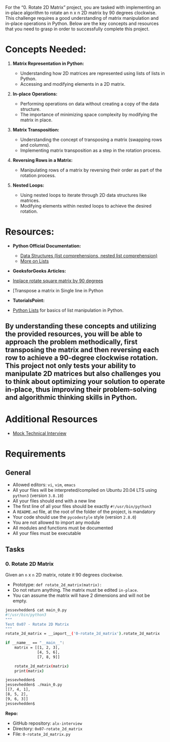 For the “0. Rotate 2D Matrix” project, you are tasked with implementing an in-place algorithm to rotate an n x n 2D matrix by 90 degrees clockwise. This challenge requires a good understanding of matrix manipulation and in-place operations in Python. Below are the key concepts and resources that you need to grasp in order to successfully complete this project.

# Concepts Needed:

1. **Matrix Representation in Python:**

    - Understanding how 2D matrices are represented using lists of lists in Python.
    - Accessing and modifying elements in a 2D matrix.

2. **In-place Operations:**

    - Performing operations on data without creating a copy of the data structure.
    - The importance of minimizing space complexity by modifying the matrix in place.

3. **Matrix Transposition:**

    - Understanding the concept of transposing a matrix (swapping rows and columns).
    - Implementing matrix transposition as a step in the rotation process.

4. **Reversing Rows in a Matrix:**

    - Manipulating rows of a matrix by reversing their order as part of the rotation process.

5. **Nested Loops:**

    - Using nested loops to iterate through 2D data structures like matrices.
    - Modifying elements within nested loops to achieve the desired rotation.

# Resources:

- **Python Official Documentation:**

    - [Data Structures (list comprehensions, nested list comprehension)](https://intranet.alxswe.com/rltoken/eZc_ELGxUgkuc4kkE_fd7Q)
    - [More on Lists](https://intranet.alxswe.com/rltoken/0ORj179giGhGe8jpcxBkXg)

- **GeeksforGeeks Articles:**

- [Inplace rotate square matrix by 90 degrees](https://intranet.alxswe.com/rltoken/9T8w4mtiIIRDtfLSmEmrLA)
- [Transpose a matrix in Single line in Python

- **TutorialsPoint:**

- [Python Lists](https://intranet.alxswe.com/rltoken/rFmzUTpaLGqDXjGA6D9eYw) for basics of list manipulation in Python.

By understanding these concepts and utilizing the provided resources, you will be able to approach the problem methodically, first transposing the matrix and then reversing each row to achieve a 90-degree clockwise rotation. This project not only tests your ability to manipulate 2D matrices but also challenges you to think about optimizing your solution to operate in-place, thus improving their problem-solving and algorithmic thinking skills in Python.
-
# Additional Resources
- [Mock Technical Interview](https://intranet.alxswe.com/rltoken/4GPWA9C2AJHtpdGxuIHEPA)

# Requirements

## General
- Allowed editors: `vi`, `vim`, `emacs`
- All your files will be interpreted/compiled on Ubuntu 20.04 LTS using `python3` (version `3.8.10`)
- All your files should end with a new line
- The first line of all your files should be exactly `#!/usr/bin/python3`
- A `README.md` file, at the root of the folder of the project, is mandatory
- Your code should use the `pycodestyle` style (version `2.8.0`)
- You are not allowed to import any module
- All modules and functions must be documented
- All your files must be executable

## Tasks

### 0. Rotate 2D Matrix

Given an `n` x `n` 2D matrix, rotate it 90 degrees clockwise.

- Prototype: `def rotate_2d_matrix(matrix):`
- Do not return anything. The matrix must be edited `in-place`.
- You can assume the matrix will have 2 dimensions and will not be empty.

```bash
jessevhedden$ cat main_0.py
#!/usr/bin/python3
"""
Test 0x07 - Rotate 2D Matrix
"""
rotate_2d_matrix = __import__('0-rotate_2d_matrix').rotate_2d_matrix

if __name__ == "__main__":
    matrix = [[1, 2, 3],
              [4, 5, 6],
              [7, 8, 9]]

    rotate_2d_matrix(matrix)
    print(matrix)

jessevhedden$
jessevhedden$ ./main_0.py
[[7, 4, 1],
[8, 5, 2],
[9, 6, 3]]
jessevhedden$
```

**Repo:**
- GitHub repository: `alx-interview`
- Directory: `0x07-rotate_2d_matrix`
- File: `0-rotate_2d_matrix.py`
